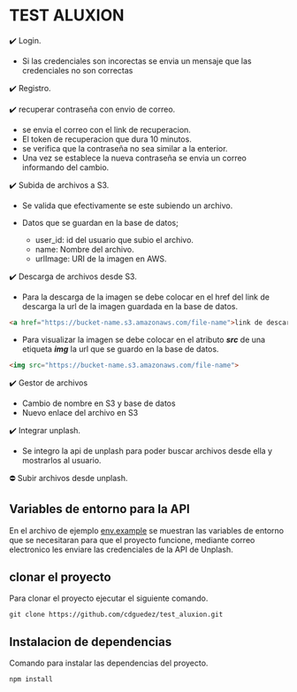 # TEST ALUXION

✔️ Login.

- Si las credenciales son incorectas se envia un mensaje que las credenciales no son correctas

✔️ Registro.

✔️ recuperar contraseña con envio de correo.

- se envia el correo con el link de recuperacion.
- El token de recuperacion que dura 10 minutos.
- se verifica que la contraseña no sea similar a la enterior.
- Una vez se establece la nueva contraseña se envia un correo informando del cambio.

✔️ Subida de archivos a S3.

- Se valida que efectivamente se este subiendo un archivo.
- Datos que se guardan en la base de datos;
  
  - user_id: id del usuario que subio el archivo.
  - name: Nombre del archivo.
  - urlImage: URI de la imagen en AWS. 

✔️ Descarga de archivos desde S3.

- Para la descarga de la imagen se debe colocar en el href del link de descarga la url de la imagen guardada en la base de datos.
  
```html
<a href="https://bucket-name.s3.amazonaws.com/file-name">link de descarga</a>
```

- Para visualizar la imagen se debe colocar en el atributo ***src*** de una etiqueta ***img*** la url que se guardo en la base de datos.

```html
<img src="https://bucket-name.s3.amazonaws.com/file-name">
```

✔️ Gestor de archivos

- Cambio de nombre en S3 y base de datos
- Nuevo enlace del archivo en S3

✔️ Integrar unplash.

- Se integro la api de unplash para poder buscar archivos desde ella y mostrarlos al usuario.

⛔ Subir archivos desde unplash.

## Variables de entorno para la API

En el archivo de ejemplo [env.example](.env.example) se muestran las variables de entorno que se necesitaran para que el proyecto funcione, mediante correo electronico les enviare las credenciales de la API de Unplash.

## clonar el proyecto

Para clonar el proyecto ejecutar el siguiente comando.

```shell
git clone https://github.com/cdguedez/test_aluxion.git
```

## Instalacion de dependencias

Comando para instalar las dependencias del proyecto.

```shell
npm install
```

